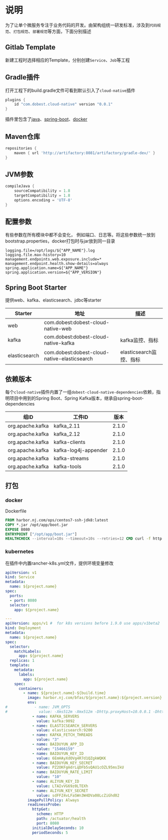 # 说明
为了让单个微服务专注于业务代码的开发。由架构组统一研发标准，涉及到`代码规范`、`打包规范`、`部署规范`等方面，下面分别描述

## Gitlab Template
新建工程时选择相应的Template，分别创建`Service`、`Job`等工程

## Gradle插件
打开工程下的build.gradle文件可看到默认引入了`cloud-native`插件
``` gradle
plugins {
    id "com.dobest.cloud-native" version "0.0.1"
}
```
插件里包含了[java](https://docs.gradle.org/current/dsl/org.gradle.api.tasks.JavaExec.html#org.gradle.api.tasks.JavaExec)、[spring-boot](https://plugins.gradle.org/plugin/org.springframework.boot)、[docker](https://plugins.gradle.org/plugin/com.palantir.docker)

## Maven仓库
``` gradle 
repositories {
    maven { url 'http://artifactory:8081/artifactory/gradle-dev/' }
}
```

## JVM参数
``` gradle
compileJava {
    sourceCompatibility = 1.8
    targetCompatibility = 1.8
    options.encoding = 'UTF-8'
}
```

## 配置参数
有些参数在所有模块中都不会变化， 例如端口、日志等。将这些参数统一放到bootstrap.properties，docker打包时与jar放到同一目录
```properties
logging.file=/opt/logs/${"APP_NAME"}.log
logging.file.max-history=10
management.endpoints.web.exposure.include=*
management.endpoint.health.show-details=always
spring.application.name=${"APP_NAME"}
spring.application.version=${"APP_VERSION"}
```

## Spring Boot Starter
提供web、kafka、elasticsearch、jdbc等starter

| Starter | 地址 | 描述 |
| ------ | ------ | ------ |
| web | com.dobest:dobest-cloud-native-web | |
| kafka | com.dobest:dobest-cloud-native-kafka | kafka监控、指标 |
| elasticsearch | com.dobest:dobest-cloud-native-elasticsearch | elasticsearch监控、指标 |

## 依赖版本
每个`cloud-native`插件内置了一组`dobest-cloud-native-dependencies`依赖，指明项目中用到的Spring Boot、Spring Kafka版本，继承自spring-boot-dependencies

| 组ID | 工件ID | 版本 |
| ------ | ------ | ------ |
| org.apache.kafka | kafka_2.11 | 2.1.0 |
| org.apache.kafka | kafka_2.12 | 2.1.0 |
| org.apache.kafka | kafka-clients | 2.1.0 |
| org.apache.kafka | kafka-log4j-appender | 2.1.0 |
| org.apache.kafka | kafka-streams | 2.1.0 |
| org.apache.kafka | kafka-tools | 2.1.0 |

## 打包
### docker
Dockerfile
``` dockerfile
FROM harbor.nj.com/ops/centos7-ssh-jdk8:latest
COPY *.jar /opt/app/boot.jar
EXPOSE 8080
ENTRYPOINT ["/opt/app/boot.jar"]
HEALTHCHECK --interval=10s --timeout=10s --retries=12 CMD curl -f http://localhost:8080/actuator/health || exit 1
```

### kubernetes
在插件中内置rancher-k8s.yml文件，提供环境变量修改
``` yml
apiVersion: v1
kind: Service
metadata:
  name: ${project.name}
spec:
  ports:
  - port: 8080
  selector:
    app: ${project.name}

---
apiVersion: apps/v1 #  for k8s versions before 1.9.0 use apps/v1beta2  and before 1.8.0 use extensions/v1beta1
kind: Deployment
metadata:
  name: ${project.name}
spec:
  selector:
    matchLabels:
      app: ${project.name}
  replicas: 1
  template:
    metadata:
      labels:
        app: ${project.name}
    spec:
      containers:
        - name: ${project.name}-${build.time}
          image: harbor.nj.com/bfas/${project.name}:${project.version}
          env:
#            - name: JVM_OPTS
#              value: -Xms512m -Xmx512m -Dhttp.proxyHost=10.0.0.1 -Dhttp.proxyPort=3128
            - name: KAFKA_SERVERS
              value: kafka:9092
            - name: ELASTICSEARCH_SERVERS
              value: elasticsearch:9200
            - name: KAFKA_FETCH_THREADS
              value: "3"
            - name: BAIDUYUN_APP_ID
              value: "15466159"
            - name: BAIDUYUN_KEY_ID
              value: 6EmHAyXdOVg4R7d1QZgkWQKK
            - name: BAIDUYUN_KEY_SECRET
              value: PZ2OKFgmdrLqDFb5sQAU1cOZL95msIkU
            - name: BAIDUYUN_RATE_LIMIT
              value: "10"
            - name: ALIYUN_KEY_ID
              value: LTAIvVG69z0LTEXh
            - name: ALIYUN_KEY_SECRET
              value: sdFFZ4vLFaSWn3W4DVa08LcZiGhd02
          imagePullPolicy: Always
          readinessProbe:
            httpGet:
              scheme: HTTP
              path: /actuator/health
              port: 8080
            initialDelaySeconds: 10
            periodSeconds: 5
```
